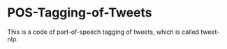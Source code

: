# POS-Tagging-of-Tweets
This is a code of part-of-speech tagging of tweets, which is called tweet-nlp.
